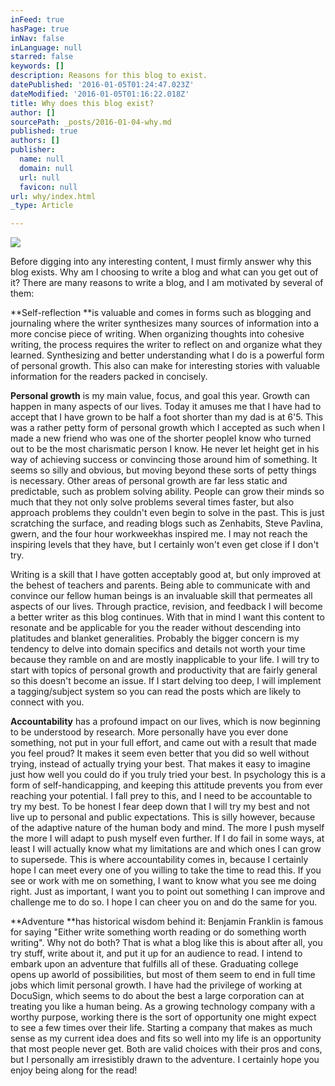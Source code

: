 ```yaml
---
inFeed: true
hasPage: true
inNav: false
inLanguage: null
starred: false
keywords: []
description: Reasons for this blog to exist.
datePublished: '2016-01-05T01:24:47.023Z'
dateModified: '2016-01-05T01:16:22.018Z'
title: Why does this blog exist?
author: []
sourcePath: _posts/2016-01-04-why.md
published: true
authors: []
publisher:
  name: null
  domain: null
  url: null
  favicon: null
url: why/index.html
_type: Article

---
```

![](https://the-grid-user-content.s3-us-west-2.amazonaws.com/40017202-6ed5-48f0-99e1-3470685b8f6a.jpg)

Before digging into any interesting content, I must
firmly answer why this blog exists. Why am I choosing to write a blog and what
can you get out of it? There are many reasons to write a blog, and I am
motivated by several of them:

**Self-reflection **is valuable and comes in forms such as blogging and journaling where the
writer synthesizes many sources of information into a more concise piece of
writing. When organizing thoughts into cohesive writing, the process requires
the writer to reflect on and organize what they learned. Synthesizing and
better understanding what I do is a powerful form of personal growth. This also
can make for interesting stories with valuable information for the readers
packed in concisely. 

**Personal growth** is my main value, focus, and goal this year. Growth can happen in many aspects of our lives. Today it
amuses me that I have had to accept that I have grown to be half a foot shorter
than my dad is at 6'5\. This was a rather petty form of personal growth which I
accepted as such when I made a new friend who was one of the shorter
peopleI know who turned out to be the
most charismatic person I know. He never let height get in his way of achieving
success or convincing those around him of something. It seems so silly and
obvious, but moving beyond these sorts of petty things is necessary. Other
areas of personal growth are far less static and predictable, such as problem
solving ability. People can grow their minds so much that they not only solve
problems several times faster, but also approach problems they couldn't even
begin to solve in the past. This is just scratching the surface, and reading
blogs such as Zenhabits, Steve Pavlina, gwern, and the four hour workweekhas inspired me. I may not reach the
inspiring levels that they have, but I certainly won't even get close if I
don't try.

Writing
is a skill that I have gotten acceptably good at, but only improved at the
behest of teachers and parents. Being able to communicate with and convince our
fellow human beings is an invaluable skill that permeates all aspects of our
lives. Through practice, revision, and feedback I will become a better writer
as this blog continues. With that in mind I want this content to resonate and
be applicable for you the reader without descending into platitudes and blanket
generalities. Probably the bigger concern is my tendency to delve into domain
specifics and details not worth your time because they ramble on and are mostly
inapplicable to your life. I will try to start with topics of personal growth
and productivity that are fairly general so this doesn't become an issue. If I
start delving too deep, I will implement a tagging/subject system so you can
read the posts which are likely to connect with you. 

**Accountability** has a profound impact on our lives, which is now beginning to be understood by research. More personally have
you ever done something, not put in your full effort, and came out with a
result that made you feel proud? It makes it seem even better that you did so
well without trying, instead of actually trying your best. That makes it easy
to imagine just how well you could do if you truly tried your best. In
psychology this is a form of self-handicapping, and keeping this attitude
prevents you from ever reaching your potential. I fall prey to this, and I need
to be accountable to try my best. To be honest I fear deep down that I will try
my best and not live up to personal and public expectations. This is silly
however, because of the adaptive nature of the human body and mind. The more I
push myself the more I will adapt to push myself even further. If I do fail in
some ways, at least I will actually know what my limitations are and which ones
I can grow to supersede. This is where accountability comes in, because I
certainly hope I can meet every one of you willing to take the time to read
this. If you see or work with me on something, I want to know what you see me
doing right. Just as important, I want you to point out something I can improve
and challenge me to do so. I hope I can cheer you on and do the same for you.

**Adventure **has historical wisdom behind it: Benjamin
Franklin is famous for saying "Either write something worth reading or do something worth
writing". Why not do both? That is what a blog like this is about after
all, you try stuff, write about it, and put it up for an audience to read. I
intend to embark upon an adventure that fulfills all of these. Graduating
college opens up aworld of
possibilities, but most of them seem to end in full time jobs which limit
personal growth. I have had the privilege of working at DocuSign, which seems
to do about the best a large corporation can at treating you like a human
being. As a growing technology company with a worthy purpose, working there is
the sort of opportunity one might expect to see a few times over their life.
Starting a company that makes as much sense as my current idea does and fits so
well into my life is an opportunity that most people never get. Both are valid
choices with their pros and cons, but I personally am irresistibly drawn to the
adventure. I certainly hope you enjoy being along for the read!
